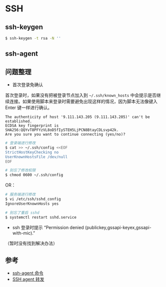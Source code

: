 # SSH

## ssh-keygen

```bash
$ ssh-keygen -t rsa -N ''
```

## ssh-agent

## 问题整理

* 首次登录免确认

首次登录时，如果没有把被登录节点加入到 `~/.ssh/known_hosts` 中会提示是否继续连接。如果使用脚本来登录时需要避免出现这样的情况，因为脚本无法像键入 Enter 键一样进行确认。

```PlainText
The authenticity of host '9.111.143.205 (9.111.143.205)' can't be established.
ECDSA key fingerprint is SHA256:QQYvT8PFYzVL8oD5fIySTEH5LjPCN8BtayCDLsvp42k.
Are you sure you want to continue connecting (yes/no)?
```

```bash
# 登录端进行修改
$ cat >> ~/.ssh/config <<EOF
StrictHostKeyChecking no
UserKnownHostsFile /dev/null
EOF

# 别忘了修改权限
$ chmod 0600 ~/.ssh/config
```

OR：

```bash
# 服务端进行修改
$ vi /etc/ssh/sshd_config
IgnoreUserKnownHosts yes

# 别忘了重启 sshd
$ systemctl restart sshd.service
```

* ssh 登录时提示 “Permission denied (publickey,gssapi-keyex,gssapi-with-mic).”

（暂时没有找到解决办法）

## 参考

* [ssh-agent 命令](http://man.linuxde.net/ssh-agent)
* [SSH agent 转发](http://wiki.jikexueyuan.com/project/github-developer-guides/using-ssh-agent.html)

